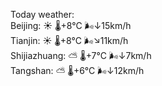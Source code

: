 Today weather:  
Beijing: ☀️   🌡️+8°C 🌬️↓15km/h  
Tianjin: ☀️   🌡️+8°C 🌬️↘11km/h  
Shijiazhuang: ⛅️  🌡️+7°C 🌬️↓7km/h  
Tangshan: ⛅️  🌡️+6°C 🌬️↓12km/h  
